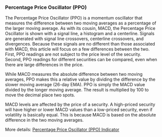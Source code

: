 ### Percentage Price Oscillator (PPO)

The Percentage Price Oscillator (PPO) is a momentum oscillator that measures the difference between two moving averages as a percentage of the larger moving average. As with its cousin, MACD, the Percentage Price Oscillator is shown with a signal line, a histogram and a centerline. Signals are generated with signal line crossovers, centerline crossovers, and divergences. Because these signals are no different than those associated with MACD, this article will focus on a few differences between the two. First, PPO readings are not subject to the price level of the security. Second, PPO readings for different securities can be compared, even when there are large differences in the price.

While MACD measures the absolute difference between two moving averages, PPO makes this a relative value by dividing the difference by the slower moving average (26-day EMA). PPO is simply the MACD value divided by the longer moving average. The result is multiplied by 100 to move the decimal place two spots.

MACD levels are affected by the price of a security. A high-priced security will have higher or lower MACD values than a low-priced security, even if volatility is basically equal. This is because MACD is based on the absolute difference in the two moving averages. 

More details: [Percentage Price Oscillator (PPO) Indicator](https://ctrader.com/algos/indicators/show/2881)


